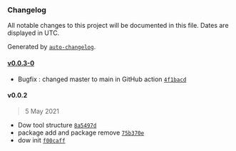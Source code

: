 ### Changelog

All notable changes to this project will be documented in this file. Dates are displayed in UTC.

Generated by [`auto-changelog`](https://github.com/CookPete/auto-changelog).

#### [v0.0.3-0](https://github.com/appunto-io/devops-wizard/compare/v0.0.2...v0.0.3-0)

- Bugfix : changed master to main in GitHub action [`4f1bacd`](https://github.com/appunto-io/devops-wizard/commit/4f1bacde582428218d3cf4289b81a6eb386bb50d)

#### v0.0.2

> 5 May 2021

- Dow tool structure [`8a5497d`](https://github.com/appunto-io/devops-wizard/commit/8a5497d8830b7b9e8a6c686eccd43d2023a5e1df)
- package add and package remove [`75b370e`](https://github.com/appunto-io/devops-wizard/commit/75b370e5ca582f7689a8f67133b34522c069fdf3)
- dow init [`f00caff`](https://github.com/appunto-io/devops-wizard/commit/f00caff62d6b697d7f52b35e2c09afbefa0e0907)
